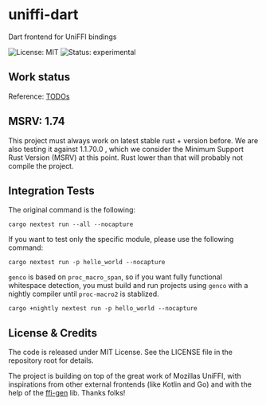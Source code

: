 # uniffi-dart

Dart frontend for UniFFI bindings

![License: MIT](https://img.shields.io/github/license/acterglobal/uniffi-dart?style=flat-square) ![Status: experimental](https://img.shields.io/badge/status-experimental-red?style=flat-square)

## Work status

Reference: [TODOs](./TODO.md)

## MSRV: 1.74

This project must always work on latest stable rust + version before. We are also testing it against 1.1.70.0 , which we consider the Minimum Support Rust Version (MSRV) at this point. Rust lower than that will probably not compile the project.

## Integration Tests

The original command is the following:

```
cargo nextest run --all --nocapture
```

If you want to test only the specific module, please use the following command:

```
cargo nextest run -p hello_world --nocapture
```

`genco` is based on `proc_macro_span`, so if you want fully functional whitespace detection, you must build and run projects using `genco` with a nightly compiler until `proc-macro2` is stablized.

```
cargo +nightly nextest run -p hello_world --nocapture
```

## License & Credits

The code is released under MIT License. See the LICENSE file in the repository root for details.

The project is building on top of the great work of Mozillas UniFFI, with inspirations from other external frontends (like Kotlin and Go) and with the help of the [ffi-gen](https://github.com/acterglobal/ffi-gen) lib. Thanks folks!
